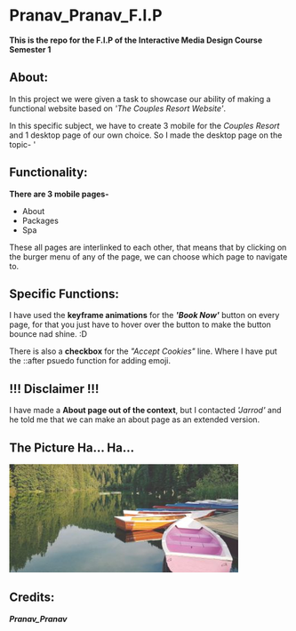 # Pranav_Pranav_F.I.P

__This is the repo for the F.I.P of the Interactive Media Design Course Semester 1__

## About:

In this project we were given a task to showcase our ability of making a functional website based on _'The Couples Resort Website'_.

In this specific subject, we have to create 3 mobile for the _Couples Resort_ and 1 desktop page of our own choice. So I made the desktop page on the topic- '

## Functionality:

__There are 3 mobile pages-__

   - About
   - Packages
   - Spa 

   These all pages are interlinked to each other, that means that by clicking on the burger menu of any of the page, we can choose which page to navigate to.

## Specific Functions:

I have used the __keyframe animations__ for the ___'Book Now'___ button on every page, for that you just have to hover over the button to make the button bounce nad shine. :D

There is also a __checkbox__ for the _"Accept Cookies"_ line. Where I have put the ::after psuedo function for adding emoji.

## !!! Disclaimer !!!

I have made a __About page out of the context__, but I contacted _'Jarrod'_ and he told me that we can make an about page as an extended version.

## The Picture Ha... Ha...
![List Importance](images/about-us-hero.jpg)

## Credits:

___Pranav_Pranav___



